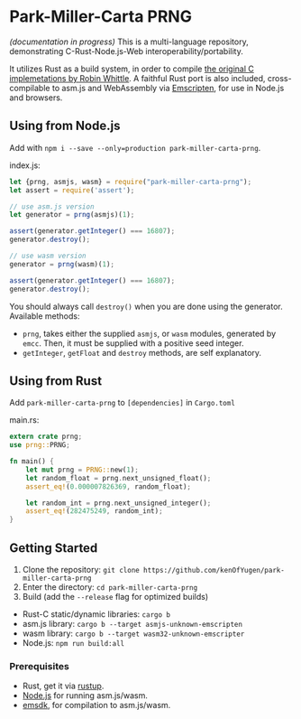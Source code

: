 # Park-Miller-Carta PRNG

*(documentation in progress)*
This is a multi-language repository, demonstrating C-Rust-Node.js-Web interoperability/portability.

It utilizes Rust as a build system, in order to compile [the original C implemetations by Robin Whittle](http://www.firstpr.com.au/dsp/rand31/). A faithful Rust port is also included, cross-compilable to asm.js and WebAssembly via [Emscripten](https://github.com/kripken/emscripten), for use in Node.js and browsers.

## Using from Node.js
Add with `npm i --save --only=production park-miller-carta-prng`.

index.js:
```js
let {prng, asmjs, wasm} = require("park-miller-carta-prng");
let assert = require('assert');

// use asm.js version
let generator = prng(asmjs)(1);

assert(generator.getInteger() === 16807);
generator.destroy();

// use wasm version
generator = prng(wasm)(1);

assert(generator.getInteger() === 16807);
generator.destroy();
```
You should always call `destroy()` when you are done using the generator.
Available methods:

* `prng`, takes either the supplied `asmjs`, or `wasm` modules, generated by `emcc`.
Then, it must be supplied with a positive seed integer.
* `getInteger`, `getFloat` and `destroy` methods, are self explanatory.

## Using from Rust
Add `park-miller-carta-prng` to `[dependencies]` in `Cargo.toml`

main.rs:
```rust
extern crate prng;
use prng::PRNG;

fn main() {
    let mut prng = PRNG::new(1);
    let random_float = prng.next_unsigned_float();
    assert_eq!(0.000007826369, random_float);

    let random_int = prng.next_unsigned_integer();
    assert_eq!(282475249, random_int);
}
```

## Getting Started
1. Clone the repository:
`git clone https://github.com/kenOfYugen/park-miller-carta-prng`
2. Enter the directory:
`cd park-miller-carta-prng`
3. Build (add the `--release` flag for optimized builds)
  * Rust-C static/dynamic libraries: `cargo b`
  * asm.js library: `cargo b --target asmjs-unknown-emscripten`
  * wasm library: `cargo b --target wasm32-unknown-emscripter`
  * Node.js: `npm run build:all`

### Prerequisites
* Rust, get it via [rustup](https://www.rustup.rs/).
* [Node.js](https://nodejs.org/en/) for running asm.js/wasm.
* [emsdk](https://developer.mozilla.org/en-US/docs/WebAssembly/C_to_wasm), for compilation to asm.js/wasm.
